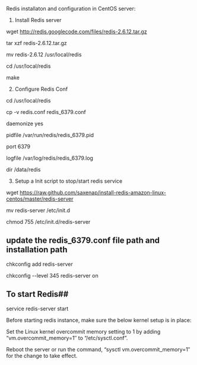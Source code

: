 

Redis installaton and configuration in CentOS server:


1. Install Redis server

wget http://redis.googlecode.com/files/redis-2.6.12.tar.gz

tar xzf redis-2.6.12.tar.gz

mv redis-2.6.12 /usr/local/redis

cd /usr/local/redis

make


2. Configure Redis Conf

cd /usr/local/redis

cp -v  redis.conf redis_6379.conf

daemonize yes

pidfile /var/run/redis/redis_6379.pid

port 6379

logfile /var/log/redis/redis_6379.log

dir /data/redis
 

3. Setup a Init script to stop/start redis service

wget https://raw.github.com/saxenap/install-redis-amazon-linux-centos/master/redis-server

mv redis-server /etc/init.d 

chmod 755 /etc/init.d/redis-server 

## update the redis_6379.conf file path and installation path ##

chkconfig add redis-server 

chkconfig --level 345 redis-server on

## To start Redis##

service redis-server start


Before starting redis instance, make sure the below kernel setup is in place:

Set the Linux kernel overcommit memory setting to 1 by adding “vm.overcommit_memory=1″ to “/etc/sysctl.conf”. 

Reboot the server or run the command, “sysctl vm.overcommit_memory=1″ for the change to take effect.

